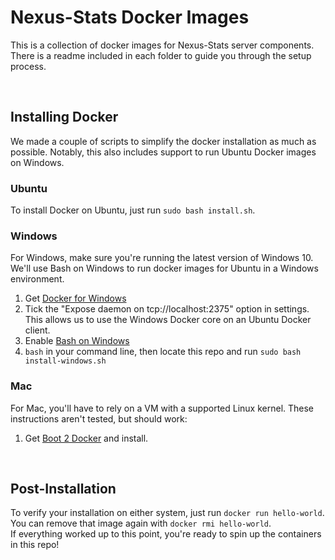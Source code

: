 # Nexus-Stats Docker Images
This is a collection of docker images for Nexus-Stats server components.
There is a readme included in each folder to guide you through the setup process.

<br>

## Installing Docker
We made a couple of scripts to simplify the docker installation as much as possible.
Notably, this also includes support to run Ubuntu Docker images on Windows.

### Ubuntu
To install Docker on Ubuntu, just run `sudo bash install.sh`.

### Windows
For Windows, make sure you're running the latest version of Windows 10. We'll use Bash on Windows to run docker images for Ubuntu in a Windows environment.
1. Get [Docker for Windows](https://www.docker.com/docker-windows)
2. Tick the "Expose daemon on tcp://localhost:2375" option in settings. This allows us to use the Windows Docker core on an Ubuntu Docker client.
3. Enable [Bash on Windows](https://msdn.microsoft.com/en-us/commandline/wsl/install-win10)
4. `bash` in your command line, then locate this repo and run `sudo bash install-windows.sh`

### Mac
For Mac, you'll have to rely on a VM with a supported Linux kernel. These instructions aren't tested, but should work:
1. Get [Boot 2 Docker](http://boot2docker.io/) and install.

<br>

## Post-Installation
To verify your installation on either system, just run `docker run hello-world`. You can remove that image again with `docker rmi hello-world`.
<br>
If everything worked up to this point, you're ready to spin up the containers in this repo!
